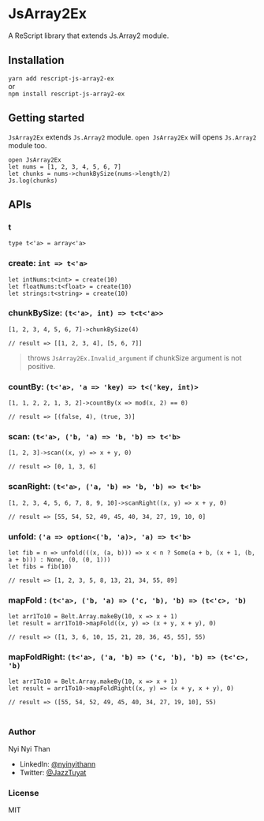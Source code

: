 # JsArray2Ex

A ReScript library that extends Js.Array2 module.

## Installation

`yarn add rescript-js-array2-ex` <br>
or <br>
`npm install rescript-js-array2-ex`

## Getting started
`JsArray2Ex` extends `Js.Array2` module. `open JsArray2Ex` will opens `Js.Array2` module too.
```rescript
open JsArray2Ex
let nums = [1, 2, 3, 4, 5, 6, 7]
let chunks = nums->chunkBySize(nums->length/2)
Js.log(chunks)
```

## APIs
### t
```rescript
type t<'a> = array<'a>
```

### create: `int => t<'a>`
```rescript
let intNums:t<int> = create(10)
let floatNums:t<float> = create(10)
let strings:t<string> = create(10)
```

### chunkBySize: `(t<'a>, int) => t<t<'a>>`
```rescript
[1, 2, 3, 4, 5, 6, 7]->chunkBySize(4)

// result => [[1, 2, 3, 4], [5, 6, 7]]
```
> throws `JsArray2Ex.Invalid_argument` if chunkSize argument is not positive.

### countBy: `(t<'a>, 'a => 'key) => t<('key, int)>`
```rescript
[1, 1, 2, 2, 1, 3, 2]->countBy(x => mod(x, 2) == 0)

// result => [(false, 4), (true, 3)]
```


### scan: `(t<'a>, ('b, 'a) => 'b, 'b) => t<'b>`
```rescript
[1, 2, 3]->scan((x, y) => x + y, 0)

// result => [0, 1, 3, 6]
```

### scanRight: `(t<'a>, ('a, 'b) => 'b, 'b) => t<'b>`
```rescript
[1, 2, 3, 4, 5, 6, 7, 8, 9, 10]->scanRight((x, y) => x + y, 0) 
      
// result => [55, 54, 52, 49, 45, 40, 34, 27, 19, 10, 0]
```

### unfold: `('a => option<('b, 'a)>, 'a) => t<'b>`
```rescript
let fib = n => unfold(((x, (a, b))) => x < n ? Some(a + b, (x + 1, (b, a + b))) : None, (0, (0, 1)))
let fibs = fib(10)

// result => [1, 2, 3, 5, 8, 13, 21, 34, 55, 89]
```

### mapFold : `(t<'a>, ('b, 'a) => ('c, 'b), 'b) => (t<'c>, 'b)`
```rescript
let arr1To10 = Belt.Array.makeBy(10, x => x + 1)
let result = arr1To10->mapFold((x, y) => (x + y, x + y), 0)

// result => ([1, 3, 6, 10, 15, 21, 28, 36, 45, 55], 55)
```

### mapFoldRight: `(t<'a>, ('a, 'b) => ('c, 'b), 'b) => (t<'c>, 'b)`
```rescript
let arr1To10 = Belt.Array.makeBy(10, x => x + 1)
let result = arr1To10->mapFoldRight((x, y) => (x + y, x + y), 0)

// result => ([55, 54, 52, 49, 45, 40, 34, 27, 19, 10], 55)
```

### <br>Author

Nyi Nyi Than
- LinkedIn: [@nyinyithann](https://www.linkedin.com/in/nyinyithan/)
- Twitter: [@JazzTuyat](https://twitter.com/JazzTuyat)

### License

MIT